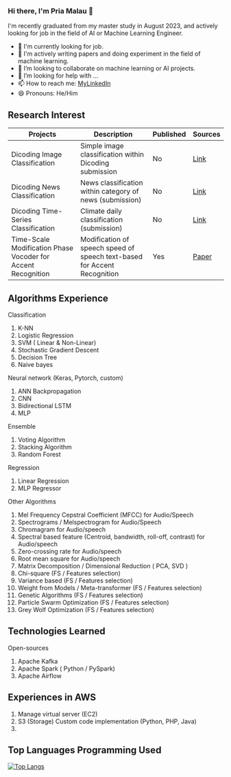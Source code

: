 ### Hi there, I'm Pria Malau 👋

<!--
**priaJuli/priaJuli** is a ✨ _special_ ✨ repository because its `README.md` (this file) appears on your GitHub profile.

Here are some ideas to get you started:

- 🔭 I’m currently working on ...
- 🌱 I’m currently learning ...
- 👯 I’m looking to collaborate on ...
- 🤔 I’m looking for help with ...
- 💬 Ask me about ...
- 📫 How to reach me: ...
- 😄 Pronouns: ...
- ⚡ Fun fact: ...
-->

I'm recently graduated from my master study in August 2023, and actively looking for job in the field of AI or Machine Learning Engineer.

- 🔭 I'm currently looking for job.
- 🌱 I'm actively writing papers and doing experiment in the field of machine learning.
- 👯 I’m looking to collaborate on machine learning or AI projects.
- 🤔 I’m looking for help with ...
- 📫 How to reach me: [MyLinkedIn](https://www.linkedin.com/in/priajuliademalauid/)
- 😄 Pronouns: He/Him

## Research Interest

| Projects | Description | Published | Sources |
| --- | --- | --- | --- |
| Dicoding Image Classification | Simple image classification within Dicoding submission | No | [Link](https://github.com/priaJuli/Project-ML-Dicoding/blob/master/Dicoding_Image_Project.ipynb) |
| Dicoding News Classification | News classification within category of news (submission) | No | [Link](https://github.com/priaJuli/Project-ML-Dicoding/blob/master/News_NLP_Dicoding.ipynb) |
| Dicoding Time-Series Classification | Climate daily classification (submission) | No | [Link](https://github.com/priaJuli/Project-ML-Dicoding/blob/master/Time_series_submission_Dicoding_Climate_IDN.ipynb) |
| Time-Scale Modification Phase Vocoder for Accent Recognition | Modification of speech speed of speech text-based for Accent Recognition | Yes | [Paper](https://ieeexplore.ieee.org/document/10295321/) |

## Algorithms Experience

Classification
1. K-NN
2. Logistic Regression
3. SVM ( Linear & Non-Linear)
4. Stochastic Gradient Descent
5. Decision Tree
6. Naive bayes

Neural network (Keras, Pytorch, custom)
1. ANN Backpropagation
2. CNN
3. Bidirectional LSTM
4. MLP

Ensemble 
1. Voting Algorithm
2. Stacking Algorithm
3. Random Forest

Regression
1. Linear Regression
2. MLP Regressor

Other Algorithms 
1. Mel Frequency Cepstral Coefficient (MFCC) for Audio/Speech
2. Spectrograms / Melspectrogram for Audio/Speech
3. Chromagram for Audio/speech
4. Spectral based feature (Centroid, bandwidth, roll-off, contrast) for Audio/speech
5. Zero-crossing rate for Audio/speech
6. Root mean square for Audio/speech
7. Matrix Decomposition / Dimensional Reduction ( PCA, SVD )
8. Chi-square (FS / Features selection)
9. Variance based (FS / Features selection)
10. Weight from Models / Meta-transformer (FS / Features selection)
11. Genetic Algorithms (FS / Features selection)
12. Particle Swarm Optimization (FS / Features selection)
13. Grey Wolf Optimization (FS / Features selection)

## Technologies Learned

Open-sources
1. Apache Kafka
2. Apache Spark ( Python / PySpark)
3. Apache Airflow

## Experiences in AWS
1. Manage virtual server (EC2)
2. S3 (Storage) Custom code implementation (Python, PHP, Java)
3. 

## Top Languages Programming Used
[![Top Langs](https://github-readme-stats.vercel.app/api/top-langs/?username=priaJuli&langs_count=8&layout=compact)](https://github.com/priaJuli/github-readme-stats)

